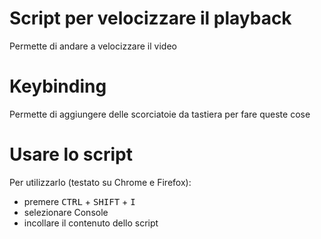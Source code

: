 # Script per velocizzare il playback
Permette di andare a velocizzare il video
# Keybinding
Permette di aggiungere delle scorciatoie da tastiera per fare queste cose

# Usare lo script
Per utilizzarlo (testato su Chrome e Firefox):
- premere <kbd>CTRL</kbd> + <kbd>SHIFT</kbd> + <kbd>I</kbd> 
- selezionare Console
- incollare il contenuto dello script
